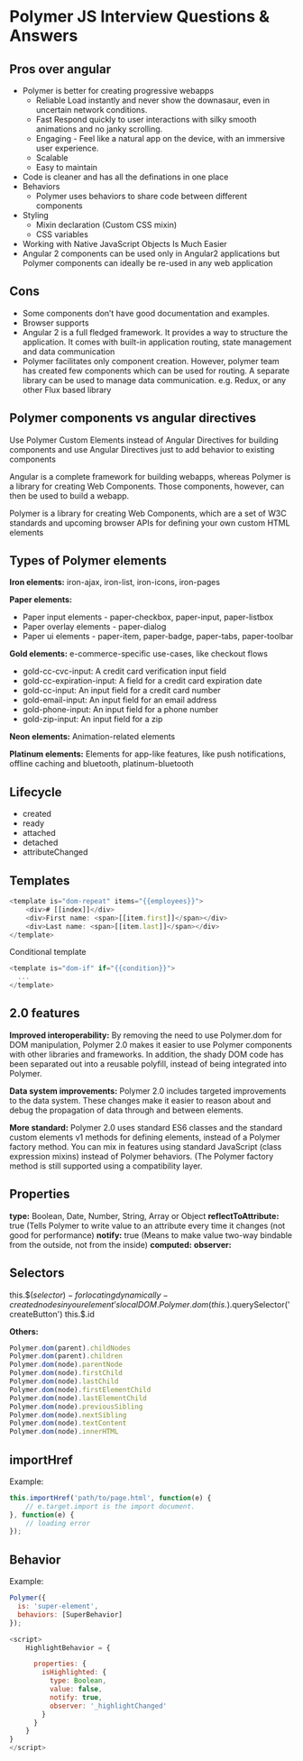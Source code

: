 # Polymer JS Interview Questions & Answers

## Pros over angular
- Polymer is better for creating progressive webapps
	- Reliable Load instantly and never show the downasaur, even in uncertain network conditions.
	- Fast Respond quickly to user interactions with silky smooth animations and no janky scrolling.
	- Engaging - Feel like a natural app on the device, with an immersive user experience.
	- Scalable
	- Easy to maintain
- Code is cleaner and has all the definations in one place
- Behaviors
	- Polymer uses behaviors to share code between different components
- Styling
	- Mixin declaration (Custom CSS mixin)
	- CSS variables
- Working with Native JavaScript Objects Is Much Easier
- Angular 2 components can be used only in Angular2 applications but Polymer components can ideally be re-used in any web application

## Cons
- Some components don’t have good documentation and examples.
- Browser supports
-  Angular 2 is a full fledged framework. It provides a way to structure the application. It comes with built-in application routing, state management and data communication
- Polymer facilitates only component creation. However, polymer team has created few components which can be used for routing. A separate library can be used to manage data communication. e.g. Redux, or any other Flux based library

## Polymer components vs angular directives
Use Polymer Custom Elements instead of Angular Directives for building components and use Angular Directives just to add behavior to existing components

Angular is a complete framework for building webapps, whereas Polymer is a library for creating Web Components. Those components, however, can then be used to build a webapp.

Polymer is a library for creating Web Components, which are a set of W3C standards and upcoming browser APIs for defining your own custom HTML elements

## Types of Polymer elements
**Iron elements:** iron-ajax, iron-list, iron-icons, iron-pages

**Paper elements:**
- Paper input elements - paper-checkbox, paper-input, paper-listbox
- Paper overlay elements - paper-dialog
- Paper ui elements - paper-item, paper-badge, paper-tabs, paper-toolbar

**Gold elements:** e-commerce-specific use-cases, like checkout flows
- gold-cc-cvc-input: A credit card verification input field
- gold-cc-expiration-input: A field for a credit card expiration date
- gold-cc-input: An input field for a credit card number
- gold-email-input: An input field for an email address
- gold-phone-input: An input field for a phone number
- gold-zip-input: An input field for a zip

**Neon elements:** Animation-related elements

**Platinum elements:** Elements for app-like features, like push notifications, offline caching and bluetooth, platinum-bluetooth

## Lifecycle
- created
- ready
- attached
- detached
- attributeChanged

## Templates
```javascript
<template is="dom-repeat" items="{{employees}}">
    <div># [[index]]</div>
    <div>First name: <span>[[item.first]]</span></div>
    <div>Last name: <span>[[item.last]]</span></div>
</template>
```

Conditional template
```javascript
<template is="dom-if" if="{{condition}}">
  ...
</template>
```

## 2.0 features
**Improved interoperability:** By removing the need to use Polymer.dom for DOM manipulation, Polymer 2.0 makes it easier to use Polymer components with other libraries and frameworks. In addition, the shady DOM code has been separated out into a reusable polyfill, instead of being integrated into Polymer.

**Data system improvements:** Polymer 2.0 includes targeted improvements to the data system. These changes make it easier to reason about and debug the propagation of data through and between elements.

**More standard:** Polymer 2.0 uses standard ES6 classes and the standard custom elements v1 methods for defining elements, instead of a Polymer factory method. You can mix in features using standard JavaScript (class expression mixins) instead of Polymer behaviors. (The Polymer factory method is still supported using a compatibility layer.

## Properties
**type:** Boolean, Date, Number, String, Array or Object
**reflectToAttribute:** true (Tells Polymer to write value to an attribute every time it changes (not good for performance)
**notify:** true (Means to make value two-way bindable from the outside, not from the inside)
**computed:**
**observer:**


## Selectors
this.$$(selector) -  for locating dynamically-created nodes in your element’s local DOM.
Polymer.dom(this.$).querySelector('createButton')
this.$.id

**Others:**
```javascript
Polymer.dom(parent).childNodes
Polymer.dom(parent).children
Polymer.dom(node).parentNode
Polymer.dom(node).firstChild
Polymer.dom(node).lastChild
Polymer.dom(node).firstElementChild
Polymer.dom(node).lastElementChild
Polymer.dom(node).previousSibling
Polymer.dom(node).nextSibling
Polymer.dom(node).textContent
Polymer.dom(node).innerHTML
```
## importHref

Example:
```javascript
this.importHref('path/to/page.html', function(e) {
    // e.target.import is the import document.
}, function(e) {
    // loading error
});
```

## Behavior

Example:
```javascript
Polymer({
  is: 'super-element',
  behaviors: [SuperBehavior]
});

<script>
    HighlightBehavior = {

      properties: {
        isHighlighted: {
          type: Boolean,
          value: false,
          notify: true,
          observer: '_highlightChanged'
        }
      }
    }
}
</script>
```